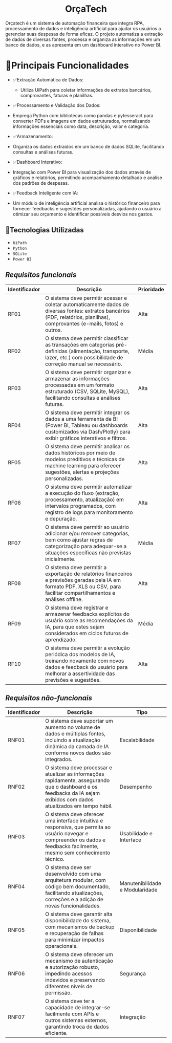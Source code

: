 # <h1 align="center">OrçaTech</h1>
Orçatech é um sistema de automação financeira que integra RPA, processamento de dados e inteligência artificial para ajudar os usuários a gerenciar suas despesas de forma eficaz. O projeto automatiza a extração de dados de diversas fontes, processa e organiza as informações em um banco de dados, e as apresenta em um dashboard interativo no Power BI.

# 🔗Principais Funcionalidades
- ✅Extração Automática de Dados:  
  -  Utiliza UiPath para coletar informações de extratos bancários, comprovantes, faturas e planilhas.

-  ✅Processamento e Validação dos Dados:
  -  Emprega Python com bibliotecas como pandas e pytesseract para converter PDFs e imagens em dados estruturados, normalizando informações essenciais como data, descrição, valor e categoria.

-  ✅Armazenamento:
  -  Organiza os dados extraídos em um banco de dados SQLite, facilitando consultas e análises futuras.

-  ✅Dashboard Interativo:
  -  Integração com Power BI para visualização dos dados através de gráficos e relatórios, permitindo acompanhamento detalhado e análise dos padrões de despesas.

-  ✅Feedback Inteligente com IA:
  -  Um módulo de inteligência artificial analisa o histórico financeiro para fornecer feedbacks e sugestões personalizadas, ajudando o usuário a otimizar seu orçamento e identificar possíveis desvios nos gastos.
    
## 🚀Tecnologias Utilizadas
- ``UiPath``
- ``Python``
- ``SQLite``
- ``Power BI``

## ***Requisitos funcionais***

|Identificador| Descrição| Prioridade|
| -------- | -------- | -------- |
|RF01|O sistema deve permitir acessar e coletar automaticamente dados de diversas fontes: extratos bancários (PDF, relatórios, planilhas), comprovantes (e-mails, fotos) e outros.|Alta|
|RF02|O sistema deve permitir classificar as transações em categorias pré-definidas (alimentação, transporte, lazer, etc.) com possibilidade de correção manual se necessário.|Média|
|RF03|O sistema deve permitir organizar e armazenar as informações processadas em um formato estruturado (CSV, SQLite, MySQL), facilitando consultas e análises futuras.|Alta|
|RF04|O sistema deve permitir integrar os dados a uma ferramenta de BI (Power BI, Tableau ou dashboards customizados via Dash/Plotly) para exibir gráficos interativos e filtros.|Alta|
|RF05|O sistema deve permitir analisar os dados históricos por meio de modelos preditivos e técnicas de machine learning para oferecer sugestões, alertas e projeções personalizadas.|Alta|
|RF06|O sistema deve permitir automatizar a execução do fluxo (extração, processamento, atualização) em intervalos programados, com registro de logs para monitoramento e depuração.|Alta|
|RF07|O sistema deve permitir ao usuário adicionar e/ou remover categorias, bem como ajustar regras de categorização para adequar-se a situações específicas não previstas inicialmente.|Média|
|RF08|O sistema deve permitir a exportação de relatórios financeiros e previsões geradas pela IA em formato PDF, XLS ou CSV, para facilitar compartilhamentos e análises offline.|Alta|
|RF09|O sistema deve registrar e armazenar feedbacks explícitos do usuário sobre as recomendações da IA, para que estes sejam considerados em ciclos futuros de aprendizado.|Média|
|RF10|	O sistema deve permitir a evolução periódica dos modelos de IA, treinando novamente com novos dados e feedback do usuário para melhorar a assertividade das previsões e sugestões.|Alta|

## ***Requisitos não-funcionais***

|Identificador| Descrição| Tipo|
| -------- | -------- | -------- |
|RNF01|O sistema deve suportar um aumento no volume de dados e múltiplas fontes, incluindo a atualização dinâmica da camada de IA conforme novos dados são integrados.|Escalabilidade|
|RNF02|O sistema deve processar e atualizar as informações rapidamente, assegurando que o dashboard e os feedbacks da IA sejam exibidos com dados atualizados em tempo hábil.|Desempenho|
|RNF03|O sistema deve oferecer uma interface intuitiva e responsiva, que permita ao usuário navegar e compreender os dados e feedbacks facilmente, mesmo sem conhecimento técnico.|Usabilidade e Interface|
|RNF04|O sistema deve ser desenvolvido com uma arquitetura modular, com código bem documentado, facilitando atualizações, correções e a adição de novas funcionalidades.|Manutenibilidade e Modularidade|
|RNF05|O sistema deve garantir alta disponibilidade do sistema, com mecanismos de backup e recuperação de falhas para minimizar impactos operacionais.|Disponibilidade|
|RNF06|O sistema deve oferecer um mecanismo de autenticação e autorização robusto, impedindo acessos indevidos e preservando diferentes níveis de permissão.|Segurança|
|RNF07|O sistema deve ter a capacidade de integrar-se facilmente com APIs e outros sistemas externos, garantindo troca de dados eficiente.|Integração|

